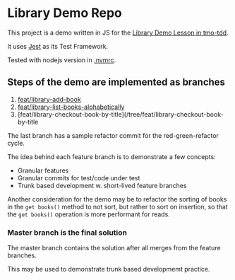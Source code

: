 # Library Demo Repo

This project is a demo written in JS for the [Library Demo Lesson in tmo-tdd](https://github.com/gSchool/TMO-tdd/blob/feat/cohort-10/units/basic-tdd/demo.md).

It uses [Jest](https://jestjs.io/) as its Test Framework. 

Tested with nodejs version in [.nvmrc](./.nvmrc).

## Steps of the demo are implemented as branches

1. [feat/library-add-book](/tree/feat/library-add-book)
1. [feat/library-list-books-alphabetically](/tree/feat/library-list-books-alphabetically)
1. [feat/library-checkout-book-by-title](/tree/feat/library-checkout-book-by-title

The last branch has a sample refactor commit for the red-green-refactor cycle.

The idea behind each feature branch is to demonstrate a few concepts:

- Granular features
- Granular commits for test/code under test
- Trunk based development w. short-lived feature branches

Another consideration for the demo may be to refactor the sorting of books in the `get books()` method to not sort, but rather to sort on insertion, so that the `get books()` operation is more performant for reads.

### Master branch is the final solution

The master branch contains the solution after all merges from the feature branches.

This may be used to demonstrate trunk based developmemt practice.
